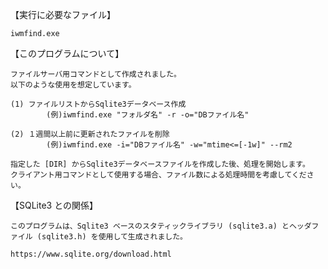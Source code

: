【実行に必要なファイル】

	iwmfind.exe

【このプログラムについて】

	ファイルサーバ用コマンドとして作成されました。
	以下のような使用を想定しています。

  	(1) ファイルリストからSqlite3データベース作成
			(例)iwmfind.exe "フォルダ名" -r -o="DBファイル名"

  	(2) １週間以上前に更新されたファイルを削除
			(例)iwmfind.exe -i="DBファイル名" -w="mtime<=[-1w]" --rm2
	
	指定した [DIR] からSqlite3データベースファイルを作成した後、処理を開始します。
	クライアント用コマンドとして使用する場合、ファイル数による処理時間を考慮してください。

【SQLite3 との関係】

	このプログラムは、Sqlite3 ベースのスタティックライブラリ (sqlite3.a) とヘッダファイル (sqlite3.h) を使用して生成されました。

	https://www.sqlite.org/download.html
